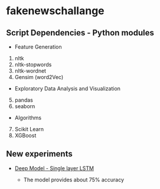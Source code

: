 # fakenewschallange


## Script Dependencies - Python modules

* Feature Generation
   	   
1) nltk
2) nltk-stopwords
3) nltk-wordnet
4) Gensim (word2Vec)	


* Exploratory Data Analysis and Visualization
    	    	 	
5) pandas
6) seaborn 

   	  
* Algorithms

7) Scikit Learn
8) XGBoost   	  


## New experiments 

* [Deep Model - Single layer LSTM](https://github.com/srjit/fakenewschallange/tree/master/code/modelsv2)

	- The model provides about 75% accuracy 
